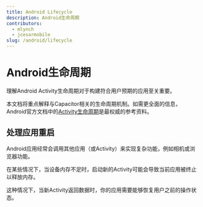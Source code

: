 ```yaml
---
title: Android Lifecycle
description: Android生命周期
contributors:
  - mlynch
  - jcesarmobile
slug: /android/lifecycle
---
```


# Android生命周期

理解Android Activity生命周期对于构建符合用户预期的应用至关重要。

本文档将重点解释与Capacitor相关的生命周期机制。如需更全面的信息，Android官方文档中的[Activity生命周期](https://developer.android.com/guide/components/activities/activity-lifecycle.html)是最权威的参考资料。

## 处理应用重启

Android应用经常会调用其他应用（或Activity）来实现复杂功能，例如相机或浏览器功能。

在某些情况下，当设备内存不足时，启动新的Activity可能会导致当前应用被终止以释放内存。

这种情况下，当新Activity返回数据时，你的应用需要能够恢复用户之前的操作状态。